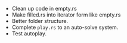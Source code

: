 * Clean up code in empty.rs
* Make filled.rs into iterator form like empty.rs
* Better folder structure.
* Complete `play.rs` to an auto-solve system.
* Test autoplay.